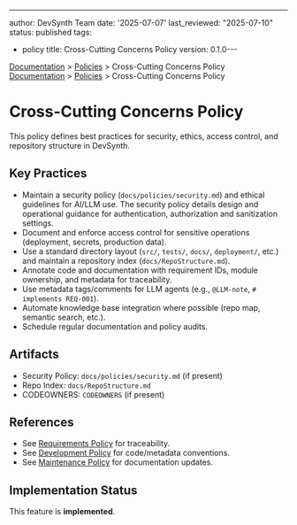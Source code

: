 ---
author: DevSynth Team
date: '2025-07-07'
last_reviewed: "2025-07-10"
status: published
tags:
- policy
title: Cross-Cutting Concerns Policy
version: 0.1.0---

<div class="breadcrumbs">
<a href="../index.md">Documentation</a> &gt; <a href="index.md">Policies</a> &gt; Cross-Cutting Concerns Policy
</div>

<div class="breadcrumbs">
<a href="../index.md">Documentation</a> &gt; <a href="index.md">Policies</a> &gt; Cross-Cutting Concerns Policy
</div>

# Cross-Cutting Concerns Policy

This policy defines best practices for security, ethics, access control, and repository structure in DevSynth.

## Key Practices

- Maintain a security policy (`docs/policies/security.md`) and ethical guidelines for AI/LLM use. The security policy details design and operational guidance for authentication, authorization and sanitization settings.
- Document and enforce access control for sensitive operations (deployment, secrets, production data).
- Use a standard directory layout (`src/`, `tests/`, `docs/`, `deployment/`, etc.) and maintain a repository index (`docs/RepoStructure.md`).
- Annotate code and documentation with requirement IDs, module ownership, and metadata for traceability.
- Use metadata tags/comments for LLM agents (e.g., `@LLM-note`, `# implements REQ-001`).
- Automate knowledge base integration where possible (repo map, semantic search, etc.).
- Schedule regular documentation and policy audits.

## Artifacts

- Security Policy: `docs/policies/security.md` (if present)
- Repo Index: `docs/RepoStructure.md`
- CODEOWNERS: `CODEOWNERS` (if present)

## References

- See [Requirements Policy](requirements.md) for traceability.
- See [Development Policy](development.md) for code/metadata conventions.
- See [Maintenance Policy](maintenance.md) for documentation updates.
## Implementation Status

This feature is **implemented**.
